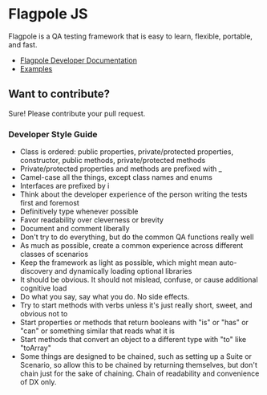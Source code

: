 # Flagpole JS

Flagpole is a QA testing framework that is easy to learn, flexible, portable, and fast.

- [Flagpole Developer Documentation](https://flagpolejs.github.io/flagpole)
- [Examples](https://github.com/flocasts/flagpole/tree/master/tests)

## Want to contribute?

Sure! Please contribute your pull request.

### Developer Style Guide

- Class is ordered: public properties, private/protected properties, constructor, public methods, private/protected methods
- Private/protected properties and methods are prefixed with \_
- Camel-case all the things, except class names and enums
- Interfaces are prefixed by i
- Think about the developer experience of the person writing the tests first and foremost
- Definitively type whenever possible
- Favor readability over cleverness or brevity
- Document and comment liberally
- Don't try to do everything, but do the common QA functions really well
- As much as possible, create a common experience across different classes of scenarios
- Keep the framework as light as possible, which might mean auto-discovery and dynamically loading optional libraries
- It should be obvious. It should not mislead, confuse, or cause additional cognitive load
- Do what you say, say what you do. No side effects.
- Try to start methods with verbs unless it's just really short, sweet, and obvious not to
- Start properties or methods that return booleans with "is" or "has" or "can" or something similar that reads what it is
- Start methods that convert an object to a different type with "to" like "toArray"
- Some things are designed to be chained, such as setting up a Suite or Scenario, so allow this to be chained by returning themselves, but don't chain just for the sake of chaining. Chain of readability and convenience of DX only.
